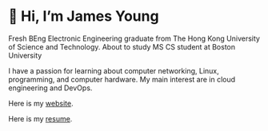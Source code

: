 # 👋 Hi, I’m James Young

Fresh BEng Electronic Engineering graduate from The Hong Kong University of Science and Technology. About to study MS CS student at Boston University

I have a passion for learning about computer networking, Linux, programming, and computer hardware. My main interest are in cloud engineering and DevOps.

Here is my [website](https://portfolio.jyylab.com/).

Here is my [resume](https://resume1.jyylab.com/).

